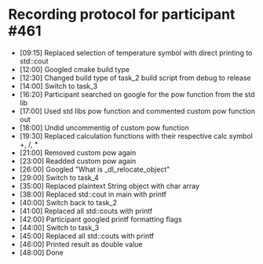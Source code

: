 # Recording protocol for participant \#461

- [09:15] Replaced selection of temperature symbol with direct printing to std::cout
- [12:00] Googled cmake build type
- [12:30] Changed build type of task_2 build script from debug to release
- [14:00] Switch to task_3
- [16:20] Participant searched on google for the pow function from the std lib
- [17:00] Used std libs pow function and commented custom pow function out
- [18:00] Undid uncommentig of custom pow function
- [19:30] Replaced calculation functions with their respective calc symbol +, /, *
- [21:00] Removed custom pow again
- [23:00] Readded custom pow again
- [26:00] Googled "What is \_dl\_relocate\_object"
- [29:00] Switch to task_4
- [35:00] Replaced plaintext String object with char array
- [38:00] Replaced std::cout in main with printf
- [40:00] Switch back to task_2
- [41:00] Replaced all std::couts with printf
- [42:00] Participant googled printf formatting flags
- [44:00] Switch to task_3
- [45:00] Replaced all std::couts with printf
- [46:00] Printed result as double value
- [48:00] Done
